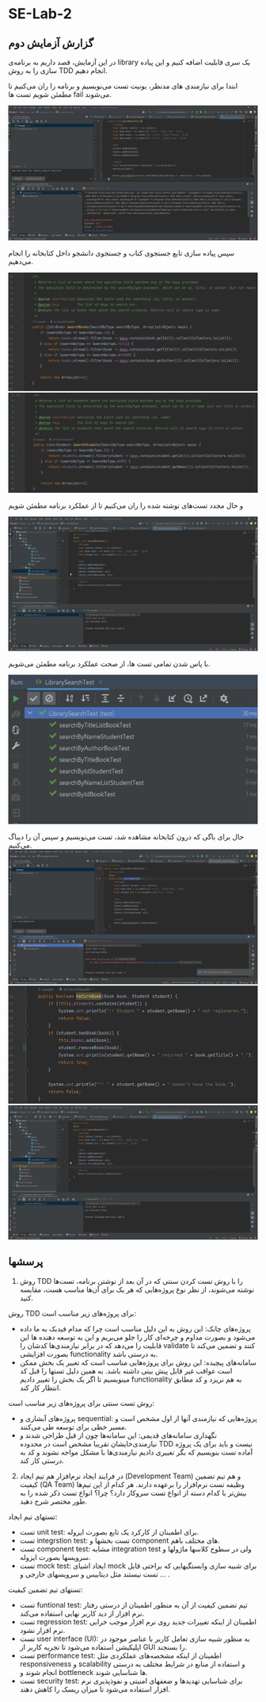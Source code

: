 # SE-Lab-2

## گزارش آزمایش دوم

در این آزمایش، قصد داریم به برنامه‌ی library یک سری قابلیت اضافه کنیم و این پیاده سازی را به روش TDD انجام دهیم.

ابتدا برای نیازمندی های مدنظر، یونیت تست می‌نویسیم و برنامه را ران می‌کنیم تا مطمئن شویم تست ها fail می‌شوند.

![img_1.png](img_1.png)

سپس پیاده سازی تابع جستجوی کتاب  و جستجوی دانشجو داخل کتابخانه را انجام می‌دهیم.

![img.png](img.png)
![img_3.png](img_3.png)

و حال مجدد تست‌های نوشته شده را ران می‌کنیم تا از عملکرد برنامه مطمئن شویم

![img_2.png](img_2.png)

با پاس شدن تمامی تست ها، از صحت عملکرد برنامه مطمئن می‌شویم.

![img_4.png](img_4.png)

حال برای باگی که درون کتابخانه مشاهده شد، تست می‌نویسیم و سپس آن را دیباگ می‌کنیم.
![img_5.png](img_5.png)
![img_6.png](img_6.png)
![img_7.png](img_7.png)

## پرسشها

1. روش TDD را با روش تست کردن سنتی که در آن بعد از نوشتن برنامه، تست‌ها نوشته می‌شوند، از نظر نوع پروژه‌هایی که هر یک برای آن‌ها مناسب هست، مقایسه کنید.

روش TDD برای پروژه‌های زیر مناسب است:
- پروژه‌های چابک: این روش به این دلیل مناسب است چرا که مدام فیدبک به ما داده می‌شود و بصورت مداوم و چرخه‌ای کار را جلو می‌بریم و این به توسعه دهنده ها این قابلیت را می‌دهد که در برابر نیازمندی‌ها کدشان را validate کنند و تضمین می‌کند تا بصورت افزایشی functionality به درستی باشد.
- سامانه‌های پیچیده: این روش برای پروژه‌هایی مناسب است که تغییر یک بخش ممکن است عواقب غیر قابل پیش بینی داشته باشد. به همین دلیل تستها را قبل کد مینویسیم تا اگر یک بخش را تغییر دادیم functionality به هم نریزد و کد مطابق انتظار کار کند.

روش تست سنتی برای پروژه‌های زیر مناسب است:
- پروژه‌های آبشاری و sequential: پروژه‌هایی که نیازمندی آنها از اول مشخص است و مسیر خطی برای توسعه طی می‌کنند.
- نگهداری سامانه‌های قدیمی: این سامانه‌ها چون از قبل طراحی شدند و نیازمندی‌خایشان تقریبا مشخص است در محدوده TDD نیست و باید برای یک پروژه آماده تست بنویسیم که بگر تغییری دادیم نیازمندی‌ها با مشکل مواجه نشوند و کد به درستی کار کند.


2. در فرایند ایجاد نرم‌افزار هم تیم ایجاد (Development Team) و هم تیم تضمین کیفیت (QA Team) وظیفه تست نرم‌افزار را برعهده دارند. هر کدام از این تیم‌ها بیش‌تر با کدام دسته از انواع تست سروکار دارد؟ چرا؟ انواع تست ذکر شده را به طور مختصر شرح دهید.

تستهای تیم ایجاد:
- تست unit test: برای اطمبنان از کارکرد یک تابع بصورت ایزوله.
- تست integrstion test: تست بخشها و component های مختلف باهم.
- تست component test: مشابه integration test ولی در سطوح کلاسها ماژولها و سرویسها بصورت ایزوله.
- تست mock test: ایجاد اشیای mock برای شبیه سازی وابستگیهایی که براحتی قابل تست نیستند مثل دیتابیس و سرویسهای خارجی و ... .

تستهای تیم تضمین کیفیت:
- تست funtional test: تیم تضمین کیفیت از آن به منظور اطمینان از درستی رفتار نرم افزار از دید کاربر نهایی استفاده می‌کند.
- تست regression test: اطمینان از اینکه تغییرات جدید روی نرم افزار موجب خرابی نرم افزار نشود.
- تست user interface (UI): به منظور شبیه سازی تعامل کاربر با عناصر موجود در اپلیکیشن استفاده می‌شود تا تجریه کاربر از GUI را بسنجند.
- تست performance test: اطمینان از اینکه مشخصه‌های عملکردی مثل responsiveness و scalability و استفاده از منابع در شرایط مختلف به درستی انجام شوند و bottleneck ها شناسایی شوند.
- تست security test: برای شناسایی تهدیدها و ضعفهای امنیتی و نفوذپذیری نرم افزار استفاده می‌شود تا میزان ریسک را کاهش دهند.

